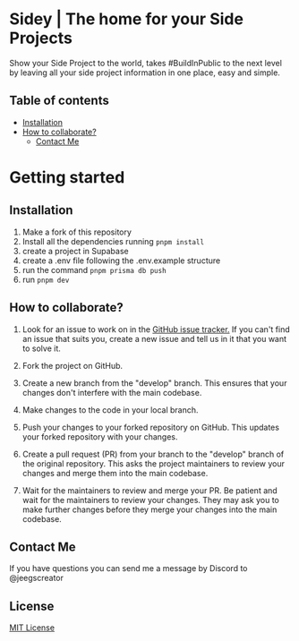 # Sidey | The home for your Side Projects

Show your Side Project to the world, takes #BuildInPublic to the next level by leaving all your side project information in one place, easy and simple.

## Table of contents
- [Installation](/#installation)
- [How to collaborate?](/#how-to-collaborate?)
  - [Contact Me](/#contact-me) 

# Getting started

## Installation
1. Make a fork of this repository
2. Install all the dependencies running `pnpm install`
3. create a project in Supabase
4. create a .env file following the .env.example structure
5. run the command `pnpm prisma db push`
6. run `pnpm dev`

## How to collaborate?

1. Look for an issue to work on in the [GitHub issue tracker.](https://github.com/JhonnGutierrez/Sidey/issues) If you can't find an issue that suits you, create a new issue and tell us in it that you want to solve it.

2. Fork the project on GitHub.

3. Create a new branch from the "develop" branch. This ensures that your changes don't interfere with the main codebase.

4. Make changes to the code in your local branch.

5. Push your changes to your forked repository on GitHub. This updates your forked repository with your changes.

6. Create a pull request (PR) from your branch to the "develop" branch of the original repository. This asks the project maintainers to review your changes and merge them into the main codebase.

7. Wait for the maintainers to review and merge your PR. Be patient and wait for the maintainers to review your changes. They may ask you to make further changes before they merge your changes into the main codebase.

## Contact Me
If you have questions you can send me a message by Discord to @jeegscreator

## License
[MIT License](./LICENSE)
